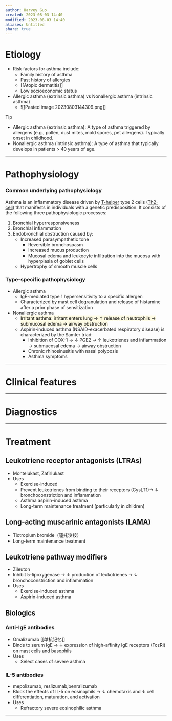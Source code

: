 ```yaml
---
author: Harvey Guo
created: 2023-08-03 14:40
modified: 2023-08-03 14:40
aliases: Untitled
share: true
---
```

# Etiology
- Risk factors for asthma include:
    - Family history of asthma
    - Past history of allergies
    - [[Atopic dermatitis]]
    - Low socioeconomic status
- Allergic asthma (extrinsic asthma) vs Nonallergic asthma (intrinsic asthma)
	-  ![[Pasted image 20230803144309.png]]
>[!tip] 
> - Allergic asthma (extrinsic asthma): A type of asthma triggered by allergens (e.g., pollen, dust mites, mold spores, pet allergens). Typically onset in childhood.
> - Nonallergic asthma (intrinsic asthma): A type of asthma that typically develops in patients > 40 years of age.

---
# Pathophysiology
### Common underlying pathophysiology
Asthma is an inflammatory disease driven by [T-helper](https://next.amboss.com/us/article/x50Emg#Z6a2460ca0dfc90387c336ab076439b5c) type 2 cells ([Th2-cell](https://next.amboss.com/us/article/x50Emg#Z59080180352611810fa453a84c8c48cd)) that manifests in individuals with a genetic predisposition. It consists of the following three pathophysiologic processes:
1. Bronchial hyperresponsiveness
2. Bronchial inflammation
3. Endobronchial obstruction caused by:
	- Increased parasympathetic tone
		- Reversible bronchospasm
		- Increased mucus production
		- Mucosal edema and leukocyte infiltration into the mucosa with hyperplasia of goblet cells
	- Hypertrophy of smooth muscle cells
### Type-specific pathophysiology
- Allergic asthma
	- IgE-mediated type 1 hypersensitivity to a specific allergen
	- Characterized by mast cell degranulation and release of histamine after a prior phase of sensitization
- Nonallergic asthma
	- <mark style="background: #FFF3A34A;">Irritant asthma: irritant enters lung → ↑ release of neutrophils → submucosal edema → airway obstruction</mark>
	- Aspirin-induced asthma (NSAID-exacerbated respiratory disease) is characterized by the Samter triad:
		- Inhibition of COX-1 → ↓ PGE2  → ↑ leukotrienes and inflammation → submucosal edema → airway obstruction
		- Chronic rhinosinusitis with nasal polyposis
		- Asthma symptoms

---
# Clinical features


---
# Diagnostics


---
# Treatment
## Leukotriene receptor antagonists (LTRAs)
- Montelukast, Zafirlukast
- Uses
	- Exercise-induced
	- Prevent leukotrienes from binding to their receptors (CysLT1)→ ↓ bronchoconstriction and inflammation
	- Asthma aspirin-induced asthma
	- Long-term maintenance treatment (particularly in children)
## Long-acting muscarinic antagonists (LAMA)
- Tiotropium bromide（噻托溴铵）
- Long-term maintenance treatment
## Leukotriene pathway modifiers
- Zileuton
- Inhibit 5-lipoxygenase → ↓ production of leukotrienes → ↓ bronchoconstriction and inflammation
- Uses
	- Exercise-induced asthma
	- Aspirin-induced asthma
## Biologics
### Anti-IgE antibodies
- Omalizumab [[单抗记忆]]
- Binds to serum IgE → ↓ expression of high-affinity IgE receptors (FcεRI) on mast cells and basophils
- Uses
	- Select cases of severe asthma
### IL-5 antibodies
-  mepolizumab, reslizumab,benralizumab
- Block the effects of IL-5 on eosinophils → ↓ chemotaxis and ↓ cell differentiation, maturation, and activation
- Uses
	- Refractory severe eosinophilic asthma

---
